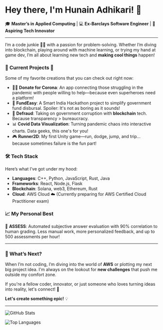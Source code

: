 # Hey there, I'm Hunain Adhikari! 👋

🎓 **Master’s in Applied Computing** | 💻 **Ex-Barclays Software Engineer** | 🚀 **Aspiring Tech Innovator**

---

I’m a code junkie 🧑‍💻 with a passion for problem-solving. Whether I’m diving into blockchain, playing around with machine learning, or trying my hand at game dev, I’m all about learning new tech and **making cool things** happen!

### 🚧 Current Projects 🚧
Some of my favorite creations that you can check out right now:

- 🦸‍♂️ **Donate for Corona**: An app connecting those struggling in the pandemic with people willing to help—because even superheroes need a platform!
- 🏦 **FundEasy**: A Smart India Hackathon project to simplify government fund disbursal. Spoiler: It's not as boring as it sounds!
- 🔗 **Defraud**: Taking on government corruption with **blockchain** tech. Because transparency > bureaucracy.
- 📊 **Covid Data Visualization**: Turning pandemic chaos into interactive charts. Data geeks, this one's for you!
- 🎮 **Runner2D**: My first Unity game—run, dodge, jump, and trip... because sometimes failure is the fun part!

### 🛠️ Tech Stack
Here’s what I’ve got under my hood:
- **Languages**: C++, Python, JavaScript, Rust, Java
- **Frameworks**: React, Node.js, Flask
- **Blockchain**: Solana, web3, Ethereum, Rust
- **Cloud**: AWS Cloud ☁️ (Currently preparing for AWS Certified Cloud Practitioner exam)

### 📈 My Personal Best
🚀 **ASSESS**: Automated subjective answer evaluation with 90% correlation to human grading. Less manual work, more personalized feedback, and up to 500 assessments per hour!

---

### 🎯 What’s Next?
When I’m not coding, I’m diving into the world of **AWS** or plotting my next big project idea. I'm always on the lookout for **new challenges** that push me outside my comfort zone.

If you're a fellow coder, innovator, or just someone who loves turning ideas into reality, let's connect! 🤝

**Let's create something epic!** 💡

---

![GitHub Stats](https://github-readme-stats.vercel.app/api?username=hunainadhi&show_icons=true&theme=radical)

![Top Languages](https://github-readme-stats.vercel.app/api/top-langs/?username=hunainadhi&layout=compact&theme=radical)

